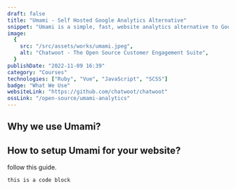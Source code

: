 ```yaml
---
draft: false
title: "Umami - Self Hosted Google Analytics Alternative"
snippet: "Umami is a simple, fast, website analytics alternative to Google Analytics. Checkout how we use Umami to track Bloorsoft's traffic."
image:
  {
    src: "/src/assets/works/umami.jpeg",
    alt: "Chatwoot - The Open Source Customer Engagement Suite",
  }
publishDate: "2022-11-09 16:39"
category: "Courses"
technologies: ["Ruby", "Vue", "JavaScript", "SCSS"]
badge: "What We Use"
websiteLink: "https://github.com/chatwoot/chatwoot"
ossLink: "/open-source/umami-analytics"
---
```


## Why we use Umami?


## How to setup Umami for your website?

follow this guide.

``` bash
this is a code block
```